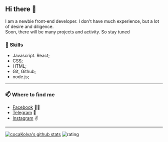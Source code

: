 ## Hi there 👋
I am a newbie front-end developer. I don't have much experience, but a lot of desire and diligence.  
Soon, there will be many projects and activity. So stay tuned
### 📶 Skills
- Javascript. React;
- CSS;
- HTML;
- Git, Github;
- node.js;
---
  ### 📫  Where to find me
- [Facebook](https://facebook.com/nick.nelidov) 💁‍♂️
- [Telegram](https://telegram.com/cocakolya) 📱
- [Instagram](https://instagram.org/nelidov) ✌️
---

[![cocaKolya's github stats](https://github-readme-stats.vercel.app/api?username=cocaKolya)](https://github.com/anuraghazra/github-readme-stats)
![rating](https://img.shields.io/badge/rating-4%2F5-green)
<!--
**cocaKolya/cocaKolya** is a ✨ _special_ ✨ repository because its `README.md` (this file) appears on your GitHub profile.

Here are some ideas to get you started:

- 🔭 I’m currently working on ...
- 🌱 I’m currently learning ...
- 👯 I’m looking to collaborate on ...
- 🤔 I’m looking for help with ...
- 💬 Ask me about ...
- 📫 How to reach me: ...
- 😄 Pronouns: ...
- ⚡ Fun fact: ...
-->
